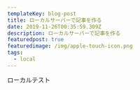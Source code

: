 ```yaml
---
templateKey: blog-post
title: ローカルサーバーで記事を作る
date: 2019-11-26T00:35:59.309Z
description: ローカルサーバーで記事を作る
featuredpost: true
featuredimage: /img/apple-touch-icon.png
tags:
  - local
---
```

ローカルテスト
